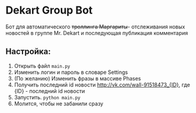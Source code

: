 # Dekart Group Bot
Бот для автоматического ~~троллинга Маргариты~~- отслеживания новых новостей в группе Mr. Dekart и последующая публикация комментария

## Настройка:

1. Открыть файл `main.py`
2. Изменить логин и пароль в словаре Settings
3. (По желанию) Изменить фразы в массиве Phases
4. Получить последний id новости http://vk.com/wall-91518473_{ID}, где {ID} - последний id новости
5. Запустить. `python main.py`
6. Молится, чтобы не забанили сразу
